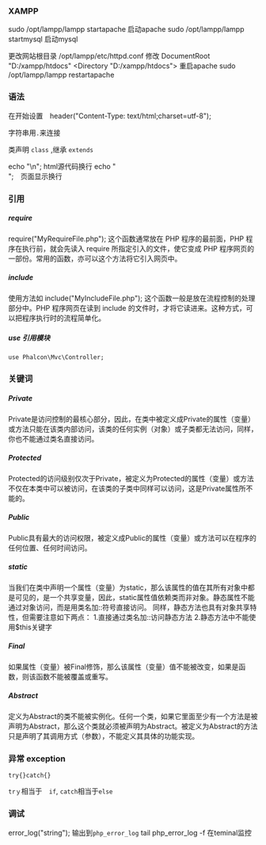 ### XAMPP

  sudo /opt/lampp/lampp startapache  启动apache
  sudo /opt/lampp/lampp startmysql  启动mysql
  
  更改网站根目录 /opt/lampp/etc/httpd.conf 
  修改
    DocumentRoot "D:/xampp/htdocs"
    <Directory "D:/xampp/htdocs">
    重启apache   sudo /opt/lampp/lampp restartapache

### 语法

在开始设置　header("Content-Type: text/html;charset=utf-8");

<?php echo "string" ?>
字符串用`.`来连接

类声明 `class` ,继承 `extends`

echo "\n";  html源代码换行
echo "<br>";　页面显示换行

### 引用
    
##### require 
require("MyRequireFile.php"); 
这个函数通常放在 PHP 程序的最前面，PHP 程序在执行前，就会先读入 require 所指定引入的文件，使它变成 PHP 程序网页的一部份。常用的函数，亦可以这个方法将它引入网页中。

##### include 
使用方法如 include("MyIncludeFile.php"); 
这个函数一般是放在流程控制的处理部分中。PHP 程序网页在读到 include 的文件时，才将它读进来。这种方式，可以把程序执行时的流程简单化。

##### use 引用模块
`use Phalcon\Mvc\Controller;`

### 关键词　

##### Private

Private是访问控制的最核心部分，因此，在类中被定义成Private的属性（变量）或方法只能在该类内部访问，该类的任何实例（对象）或子类都无法访问，同样，你也不能通过类名直接访问。
##### Protected

Protected的访问级别仅次于Private，被定义为Protected的属性（变量）或方法不仅在本类中可以被访问，在该类的子类中同样可以访问，这是Private属性所不能的。

##### Public

Public具有最大的访问权限，被定义成Public的属性（变量）或方法可以在程序的任何位置、任何时间访问。

##### static

当我们在类中声明一个属性（变量）为static，那么该属性的值在其所有对象中都是可见的，是一个共享变量，因此，static属性值依赖类而非对象。静态属性不能通过对象访问，而是用类名加::符号直接访问。
同样，静态方法也具有对象共享特性，但需要注意如下两点：
1.直接通过类名加::访问静态方法
2.静态方法中不能使用$this关键字
##### Final

如果属性（变量）被Final修饰，那么该属性（变量）值不能被改变，如果是函数，则该函数不能被覆盖或重写。

##### Abstract

定义为Abstract的类不能被实例化。任何一个类，如果它里面至少有一个方法是被声明为Abstract，那么这个类就必须被声明为Abstract。被定义为Abstract的方法只是声明了其调用方式（参数），不能定义其具体的功能实现。

### 异常  exception
`try{}catch{}`
  
`trｙ`相当于　`if`, `catch`相当于`else`

### 调试

error_log("string"); 输出到`php_error_log`
tail php_error_log -f 在teminal监控